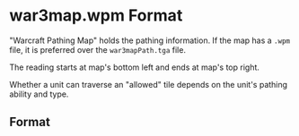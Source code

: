 # war3map.wpm Format

"Warcraft Pathing Map" holds the pathing information. If the map has a `.wpm` file,
it is preferred over the `war3mapPath.tga` file.

The reading starts at map's bottom left and ends at map's top right.

Whether a unit can traverse an "allowed" tile depends on the unit's pathing ability and type.

## Format

